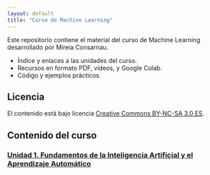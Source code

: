 ```yaml
---
layout: default
title: "Curso de Machine Learning"
---
```


Este repositorio contiene el material del curso de Machine Learning desarrollado por Mireia Consarnau.

- Índice y enlaces a las unidades del curso.
- Recursos en formato PDF, vídeos, y Google Colab.
- Código y ejemplos prácticos.

## Licencia

El contenido está bajo licencia [Creative Commons BY-NC-SA 3.0 ES](LICENSE.md).

## Contenido del curso

### [Unidad 1. Fundamentos de la Inteligencia Artificial y el Aprendizaje Automático](unidad1/unidad1.md)  
###
